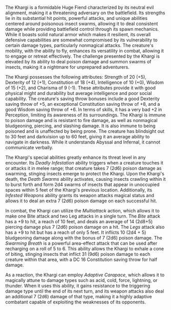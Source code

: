 The Khargi is a formidable Huge Fiend characterized by its neutral evil alignment, making it a threatening adversary on the battlefield. Its strengths lie in its substantial hit points, powerful attacks, and unique abilities centered around poisonous insect swarms, allowing it to deal consistent damage while providing battlefield control through its spawn mechanics. While it boasts solid natural armor which makes it resilient, its overall defensive capabilities are somewhat compromised by its vulnerability to certain damage types, particularly nonmagical attacks. The creature's mobility, with the ability to fly, enhances its versatility in combat, allowing it to engage or retreat effectively. The challenge presented by the Khargi is elevated by its ability to deal poison damage and summon swarms of insects, making it a nightmare for unprepared adventurers.

The Khargi possesses the following attributes: Strength of 20 (+5), Dexterity of 12 (+1), Constitution of 18 (+4), Intelligence of 10 (+0), Wisdom of 15 (+2), and Charisma of 9 (-1). These attributes provide it with good physical might and durability but average intelligence and poor social capability. The creature's saving throw bonuses include a good Dexterity saving throw of +5, an exceptional Constitution saving throw of +8, and a good Wisdom saving throw of +6. In terms of skills, it has a very bad +2 in Perception, limiting its awareness of its surroundings. The Khargi is immune to poison damage and is resistant to fire damage, as well as nonmagical bludgeoning, piercing, and slashing damage. It is also immune to being poisoned and is unaffected by being prone. The creature has blindsight out to 30 feet and darkvision up to 60 feet, giving it an average ability to navigate in darkness. While it understands Abyssal and Infernal, it cannot communicate verbally.

The Khargi's special abilities greatly enhance its threat level in any encounter. Its *Deadly Infestation* ability triggers when a creature touches it or attacks it in melee range; that creature takes 7 (2d6) poison damage as swarming, stinging insects emerge to protect the Khargi. Upon the Khargi's death, the *Death Swarms* ability activates, causing insects crawling within it to burst forth and form 2d4 swarms of insects that appear in unoccupied spaces within 5 feet of the Khargi's previous location. Additionally, its *Infested Weapons* ability grants its weapon attacks magical status and allows it to deal an extra 7 (2d6) poison damage on each successful hit.

In combat, the Khargi can utilize the *Multiattack* action, which allows it to make one Bite attack and two Leg attacks in a single turn. The *Bite* attack has a +9 to hit, a reach of 10 feet, and deals an average of 14 (2d8+5) piercing damage plus 7 (2d6) poison damage on a hit. The *Legs* attack also has a +9 to hit but has a reach of only 5 feet. It inflicts 10 (2d4 + 5) bludgeoning damage along with the bonus of 7 (2d6) poison damage. The *Swarming Breath* is a powerful area-effect attack that can be used after recharging on a roll of 5 to 6. This ability allows the Khargi to exhale a cone of biting, stinging insects that inflict 31 (9d6) poison damage to each creature within that area, with a DC 16 Constitution saving throw for half damage.

As a reaction, the Khargi can employ *Adaptive Carapace*, which allows it to magically attune to damage types such as acid, cold, force, lightning, or thunder. When it uses this ability, it gains resistance to the triggering damage type until the end of its next turn, and its weapon attacks also deal an additional 7 (2d6) damage of that type, making it a highly adaptive combatant capable of exploiting the weaknesses of its opponents.